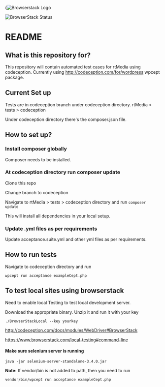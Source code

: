 
(![Browserstack Logo](https://cloud.githubusercontent.com/assets/8191145/26439362/6de1b090-4145-11e7-8ec5-69bec0d12888.png)



![BrowserStack Status](https://www.browserstack.com/automate/badge.svg?badge_key=QXJGc0MzZ3ZyUzBaUW9zZHFTSUtYNTMzUFJhMThPNWoxcFh5ZkxjNzE5Zz0tLWRrOTNUb0lzZXdWRC9PL3k3bHF6R3c9PQ==--0cf0d06c7d977c10230d7dbfcb5d907592ab005d)


# README #


## What is this repository for?

This repository will contain automated test cases for rtMedia using codeception. Currently using http://codeception.com/for/wordpress wpcept package.

## Current Set up

Tests are in codeception branch under codeception directory. rtMedia > tests > codeception

Under codeception directory there's the composer.json file.


## How to set up?

### Install composer globally

Composer needs to be installed. 

### At codeception directory run composer update

Clone this repo 

Change branch to codeception

Navigate to rtMedia > tests > codeception directory and run `composer update`

This will install all dependencies in your local setup.


### Update .yml files as per requirements

Update acceptance.suite.yml and other yml files as per requirements.

## How to run tests

Navigate to codeception directory and run

`wpcept run acceptance exampleCept.php`

## To test local sites using browserstack

Need to enable local Testing to test local development server.

Download the appropriate binary. Unzip it and run it with your key

`./BrowserStackLocal --key yourkey`

http://codeception.com/docs/modules/WebDriver#BrowserStack

https://www.browserstack.com/local-testing#command-line

#### Make sure selenium server is running

`java -jar selenium-server-standalone-3.4.0.jar`


**Note:** If vendor/bin is not added to path, then you need to run

`vendor/bin/wpcept run acceptance exampleCept.php`